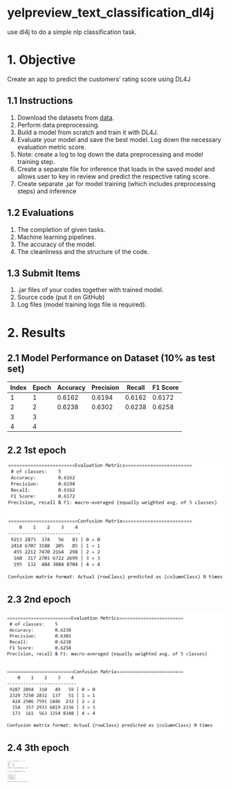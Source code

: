 # yelpreview_text_classification_dl4j
use dl4j to do a simple nlp classification task.

# 1. Objective
Create an app to predict the customers’ rating score using DL4J

## 1.1 Instructions

1. Download the datasets from [data](https://s3.amazonaws.com/fast-ai-nlp/yelp_review_full_csv.tgz).
2. Perform data preprocessing.
3. Build a model from scratch and train it with DL4J.
4. Evaluate your model and save the best model. Log down the necessary evaluation
metric score.
5. Note: create a log to log down the data preprocessing and model training step.
6. Create a separate file for inference that loads in the saved model and allows user to key
in review and predict the respective rating score.
7. Create separate .jar for model training (which includes preprocessing steps) and
inference

## 1.2 Evaluations

1. The completion of given tasks.
2. Machine learning pipelines.
3. The accuracy of the model.
4. The cleanliness and the structure of the code.

## 1.3 Submit Items
1. .jar files of your codes together with trained model.
2. Source code (put it on GitHub)
3. Log files (model training logs file is required).

# 2. Results
## 2.1 Model Performance on Dataset (10% as test set)
|  Index   | Epoch  | Accuracy  | Precision  | Recall | F1 Score |
|  ----  | ----  | ----  | ----  | ----  | ----  |
| 1  | 1 | 0.6162  | 0.6194 | 0.6162  | 0.6172 |
| 2  | 2 | 0.6238  | 0.6302 | 0.6238  | 0.6258 |
| 3  | 3 |   |  |   |  |
| 4  | 4 |   |  |   |  |

## 2.2 1st epoch
![1st epoch.png](./imgs/1st_epoch.png)

## 2.3 2nd epoch
![2nd epoch.png](./imgs/2nd_epoch.png)  

## 2.4 3th epoch
<img src="./imgs/1st_epoch.png" style="width:50px;height:50px">
